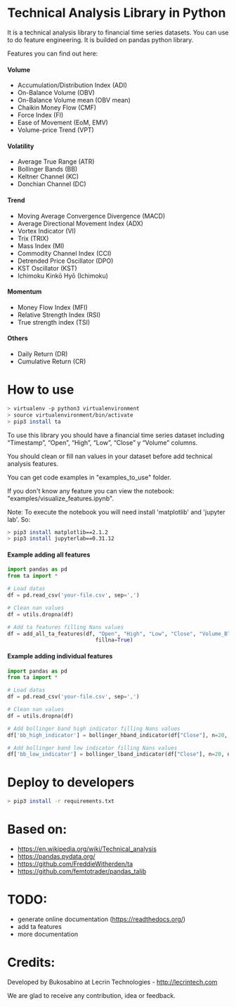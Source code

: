# Technical Analysis Library in Python

It is a technical analysis library to financial time series datasets. You can use to do feature engineering. It is builded on pandas python library.

Features you can find out here:

#### Volume

* Accumulation/Distribution Index (ADI)
* On-Balance Volume (OBV)
* On-Balance Volume mean (OBV mean)
* Chaikin Money Flow (CMF)
* Force Index (FI)
* Ease of Movement (EoM, EMV)
* Volume-price Trend (VPT)

#### Volatility

* Average True Range (ATR)
* Bollinger Bands (BB)
* Keltner Channel (KC)
* Donchian Channel (DC)

#### Trend

* Moving Average Convergence Divergence (MACD)
* Average Directional Movement Index (ADX)
* Vortex Indicator (VI)
* Trix (TRIX)
* Mass Index (MI)
* Commodity Channel Index (CCI)
* Detrended Price Oscillator (DPO)
* KST Oscillator (KST)
* Ichimoku Kinkō Hyō (Ichimoku)

#### Momentum

* Money Flow Index (MFI)
* Relative Strength Index (RSI)
* True strength index (TSI)

#### Others

* Daily Return (DR)
* Cumulative Return (CR)


# How to use


```sh
> virtualenv -p python3 virtualenvironment
> source virtualenvironment/bin/activate
> pip3 install ta
```

To use this library you should have a financial time series dataset including “Timestamp”, “Open”, “High”, “Low”, “Close” y “Volume” columns.

You should clean or fill nan values in your dataset before add technical analysis features.

You can get code examples in "examples_to_use" folder.

If you don't know any feature you can view the notebook: "examples/visualize_features.ipynb".

Note: To execute the notebook you will need install 'matplotlib' and 'jupyter lab'. So:

```sh
> pip3 install matplotlib==2.1.2
> pip3 install jupyterlab==0.31.12
```


#### Example adding all features

```python
import pandas as pd
from ta import *

# Load datas
df = pd.read_csv('your-file.csv', sep=',')

# Clean nan values
df = utils.dropna(df)

# Add ta features filling Nans values
df = add_all_ta_features(df, "Open", "High", "Low", "Close", "Volume_BTC",
                            fillna=True)
```


#### Example adding individual features

```python
import pandas as pd
from ta import *

# Load datas
df = pd.read_csv('your-file.csv', sep=',')

# Clean nan values
df = utils.dropna(df)

# Add bollinger band high indicator filling Nans values
df['bb_high_indicator'] = bollinger_hband_indicator(df["Close"], n=20, ndev=2, fillna=True)

# Add bollinger band low indicator filling Nans values
df['bb_low_indicator'] = bollinger_lband_indicator(df["Close"], n=20, ndev=2, fillna=True)
```


# Deploy to developers

```sh
> pip3 install -r requirements.txt
```


# Based on:

* https://en.wikipedia.org/wiki/Technical_analysis
* https://pandas.pydata.org/
* https://github.com/FreddieWitherden/ta
* https://github.com/femtotrader/pandas_talib


# TODO:

* generate online documentation (https://readthedocs.org/)
* add ta features
* more documentation


# Credits:

Developed by Bukosabino at Lecrin Technologies - http://lecrintech.com

We are glad to receive any contribution, idea or feedback.

